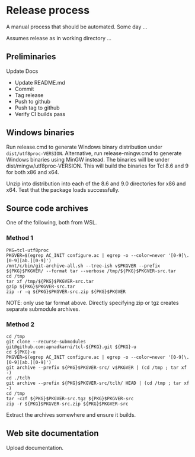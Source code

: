 # Release process

A manual process that should be automated. Some day ...

Assumes release as in working directory ...

## Preliminaries

Update Docs

- Update README.md
- Commit
- Tag release
- Push to github
- Push tag to github
- Verify CI builds pass

## Windows binaries

Run release.cmd to generate Windows binary distribution under `dist/utf8proc-VERSION`.
Alternative, run release-mingw.cmd to generate Windows binaries using MinGW
instead. The binaries will be under dist/mingw/utf8proc-VERSION.
This will build the binaries for Tcl 8.6 and 9 for both x86 and x64.

Unzip into distribution into each of the 8.6 and 9.0 directories for
x86 and x64. Test that the package loads successfully.

## Source code archives

One of the following, both from WSL.

### Method 1

```
PKG=tcl-utf8proc
PKGVER=$(egrep AC_INIT configure.ac | egrep -o --color=never '[0-9]\.[0-9][ab.][0-9]')
/mnt/c/bin/git-archive-all.sh --tree-ish v$PKGVER --prefix ${PKG}$PKGVER/ --format tar --verbose /tmp/${PKG}$PKGVER-src.tar
cd /tmp
tar xf /tmp/${PKG}$PKGVER-src.tar
gzip ${PKG}$PKGVER-src.tar
zip -r -q ${PKG}$PKGVER-src.zip ${PKG}$PKGVER
```

NOTE: only use tar format above. Directly specifying zip or tgz creates
separate submodule archives.

### Method 2

```
cd /tmp
git clone --recurse-submodules git@github.com:apnadkarni/tcl-${PKG}.git ${PKG}-u
cd ${PKG}-u
PKGVER=$(egrep AC_INIT configure.ac | egrep -o --color=never '[0-9]\.[0-9][ab.][0-9]')
git archive --prefix ${PKG}$PKGVER-src/ v$PKGVER | (cd /tmp ; tar xf -)
cd ./tclh
git archive --prefix ${PKG}$PKGVER-src/tclh/ HEAD | (cd /tmp ; tar xf -)
cd /tmp
tar -czf ${PKG}$PKGVER-src.tgz ${PKG}$PKGVER-src
zip -r ${PKG}$PKGVER-src.zip ${PKG}$PKGVER-src
```

Extract the archives somewhere and ensure it builds.

## Web site documentation

Upload documentation.
